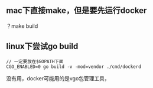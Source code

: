 ## mac下直接make，但是要先运行docker

？make build

## linux下尝试go build 
```
// 一定要放在$GOPATH下面
CGO_ENABLED=0 go build -v -mod=vendor ./cmd/dockerd
```
没有用，docker可能用的是vgo包管理工具，
